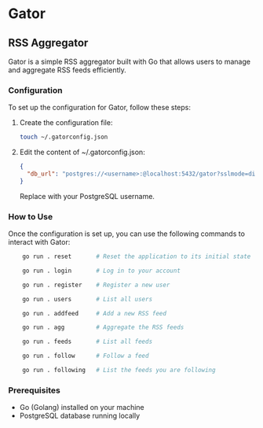 # Gator

## RSS Aggregator

Gator is a simple RSS aggregator built with Go that allows users to manage and aggregate RSS feeds efficiently.

### Configuration

To set up the configuration for Gator, follow these steps:

1. Create the configuration file:

   ```bash
   touch ~/.gatorconfig.json
   ```

2. Edit the content of ~/.gatorconfig.json:
   ```json
   {
     "db_url": "postgres://<username>:@localhost:5432/gator?sslmode=disable"
   }
   ```
   Replace <username> with your PostgreSQL username.

### How to Use

Once the configuration is set up, you can use the following commands to interact with Gator:

```bash
    go run . reset       # Reset the application to its initial state

    go run . login       # Log in to your account

    go run . register    # Register a new user

    go run . users       # List all users

    go run . addfeed     # Add a new RSS feed

    go run . agg         # Aggregate the RSS feeds

    go run . feeds       # List all feeds

    go run . follow      # Follow a feed

    go run . following   # List the feeds you are following
```

### Prerequisites

- Go (Golang) installed on your machine
- PostgreSQL database running locally
